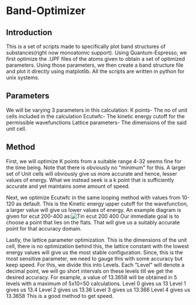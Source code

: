 # Band-Optimizer
## Introduction
This is a set of scripts made to specifically plot band structures of substances(right now monoatomic support). Using Quantum-Espresso, we first optimize the .UPF files of the atoms given to obtain a set of optimized parameters. Using those parameters, we then create a band structure file and plot it directly using matplotlib. All the scripts are written in python for unix systems.

## Parameters
We will be varying 3 parameters in this calculation:
K points- The no of unit cells included in the calculation
Ecutwfc- The kinetic energy cutoff for the permissible wavefunctions
Lattice parameters- The dimensions of the said unit cell.

## Method
First, we will optimize K points from a suitable range 4-32 seems fine for the time being.
Note that there is obviously no "minimum" for this. A larger set of Unit cells will obviously give us more accurate and hence, lesser values of energy. What we instead seek is a k point that is sufficiently accurate and yet maintains some amount of speed.

Next, we optimize Ecutwfc in the same looping method with values from 10-120 as default.
This is the Kinetic energy upper cutoff for the wavefunction, a larger value will give us lower values of energy. An example diagram is given for ecut 200-400 as:![Tin ecut 200 400](https://user-images.githubusercontent.com/16555024/160578936-c1aa88aa-53a1-4234-8bc2-15a1fe22b943.png)
Our immediate goal is to choose a point that lies on the flats. That will give us a suitably accurate point for that accuracy domain.

Lastly, the lattice parameter optimization. This is the dimensions of the unit cell, there is no optimization behind this, the lattice constant with the lowest energy values will give us the most stable configuration. Since, this is the most sensitive parameter, we need to gauge this with some accuracy but keep speed.
For this, we divide this into Levels. Each "Level" will denote a decimal point, we will go short intervals on these levels till we get the desired accuracy.
For example, a value of 13.3658 will be obtained in 5 levels with a maximum of 5x10=50 calculations.
Level 0 gives us 13
Level 1 gives us 13.4
Level 2 gives us 13.36
Level 3 gives us 13.366
Level 4 gives us 13.3658
This is a good method to get speed.
